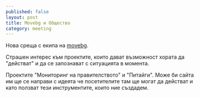 ```yaml
---
published: false
layout: post
title: Movebg и Общество
category: meeting
---
```


Нова среща с екипа на [movebg](http://movebg.com/ "Movebg").

Страшен интерес към проектите, които дават възможност хората да "действат" и да се запознават с ситуацията в момента.

Проектите "Мониторинг на правителството" и "Питайги". Може би сайта им ще се направи с идеята че посетителите там ще могат да действат и като ползват тези инструментите, които ние създадем.